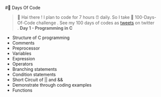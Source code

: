 #💯 Days Of Code
>👋 Hai there ! 
>I plan to code for 7 hours ⏰ daily.
>So I take 💯 100-Days-Of-Code challenge .
>See my 100 days of codes as [tweets](https://twitter.com/SelvaLa97822932) on twitter<br/>.
**Day 1 - Programming in C**
- Structure of C programming
- Comments
- Preprocessor
- Variables
- Expression
- Operators
- Branching statements
- Condition statements
- Short Circuit of || and &&
- Demonstrate through coding examples 
- Functions
